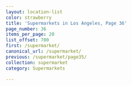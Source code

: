 ```yaml
---
layout: location-list
color: strawberry
title: 'Supermarkets in Los Angeles, Page 36'
page_number: 36
items_per_page: 20
list_offset: 700
first: /supermarket/
canonical_url: /supermarket/
previous: /supermarket/page35/
collection: supermarket
category: Supermarkets

---
```

